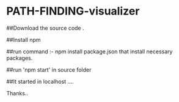 # PATH-FINDING-visualizer

##Download the source code .


##Install npm


##run command :- npm install package.json   that install necessary packages.


##run  'npm start' in source folder


##It started in localhost ....

Thanks..
